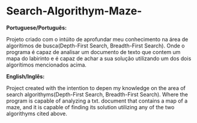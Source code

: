 # Search-Algorithym-Maze-
**Portuguese/Português:**

Projeto criado com o intúito de aprofundar meu conhecimento na área de algorítimos de busca(Depth-First Search, Breadth-First Search).
Onde o programa é capaz de analisar um documento de texto que contem um mapa do labirinto e é capaz de achar a sua solução utilizando um dos dois algorítimos mencionados acima.


**English/Inglês:**

Project created with the intention to depen my knowledge on the area of search algorithyms(Depth-First Search, Breadth-First Search).
Where the program is capable of analyzing a txt. document that contains a map of a maze, and it is capable of finding its solution utilizing any of the two algorithyms cited above.
